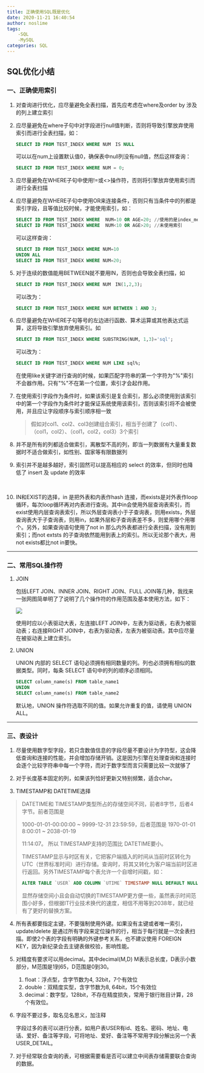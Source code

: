 ```yaml
---
title: 正确使用SQL既是优化
date: 2020-11-21 16:40:54
author: noslime
tags: 
	-SQL
    -MySQL
categories: SQL
---
```


## SQL优化小结

### 一、正确使用索引

1. 对查询进行优化，应尽量避免全表扫描，首先应考虑在where及order by 涉及的列上建立索引

2. 应尽量避免在where子句中对字段进行null值判断，否则将导致引擎放弃使用索引而进行全表扫描，如：

   ```SQL
   SELECT ID FROM TEST_INDEX WHERE NUM　IS NULL
   ```

   可以以在num上设置默认值0，确保表中null列没有null值，然后这样查询：

   ```sql
   SELECT ID FROM TEST_INDEX WHERE NUM = 0;
   ```

3. 应尽量避免在WHERE子句中使用!=或<>操作符，否则将引擎放弃使用索引而进行全表扫描

4. 应尽量避免在WHERE子句中使用OR来连接条件，否则只有当条件中的列都是索引字段，且等值比较时候，才能使用索引，如：

   ```sql
   SELECT ID FROM TEST_INDEX WHERE  NUM=10 OR AGE=20; //使用的是index_merge
   SELECT ID FROM TEST_INDEX WHERE  NUM<10 OR AGE>20; //未使用索引
   ```

   可以这样查询：

   ```sql
   SELECT ID FROM TEST_INDEX WHERE NUM=10
   UNION ALL
   SELECT ID FROM TEST_INDEX WHERE NUM=20;
   ```

5. 对于连续的数值能用BETWEEN就不要用IN，否则也会导致全表扫描，如

   ```sql
   SELECT ID FROM TEST_INDEX WHERE NUM　IN(1,2,3);
   ```

   可以改为：

   ```sql
   SELECT ID FROM TEST_INDEX WHERE NUM BETWEEN 1 AND 3;
   ```

   

6. 应尽量避免在WHERE子句等号的左边进行函数、算术运算或其他表达式运算，这将导致引擎放弃使用索引。如

   ```sql
   SELECT ID FROM TEST_INDEX WHERE SUBSTRING(NUM, 1,3)='sql';
   ```

   可以改为：

   ```sql
   SELECT ID FROM TEST_INDEX WHERE NUM LIKE sql%;
   ```

   在使用like关键字进行查询的时候，如果匹配字符串的第一个字符为"%"索引不会器作用。只有"%"不在第一个位置，索引才会起作用。

7. 在使用索引字段作为条件时，如果该索引是复合索引，那么必须使用到该索引中的第一个字段作为条件时才能保证系统使用该索引，否则该索引将不会被使用，并且应让字段顺序与索引顺序相一致

   > 假如对col1、col2、col3创建组合索引，相当于创建了（col1）、（col1，col2）、（col1，col2，col3）3个索引

8. 并不是所有的列都适合做索引，离散型不高的列，即当一列数据有大量重复数据时不适合做索引，如性别、国家等有限数据列

9. 索引并不是越多越好，索引固然可以提高相应的 select 的效率，但同时也降低了 insert 及 update 的效率

   ​	

11. IN和EXIST的选择，in 是把外表和内表作hash 连接，而exists是对外表作loop循环，每次loop循环再对内表进行查询。其中in会使用外层查询表索引，而exist使用内层查询表索引，所以外层查询表小于子查询表，则用exists，外层查询表大于子查询表，则用in，如果外层和子查询表差不多，则爱用哪个用哪个。另外，如果查询语句使用了not in 那么内外表都进行全表扫描，没有用到索引；而not extsts 的子查询依然能用到表上的索引。所以无论那个表大，用not exists都比not in要快。

    

---



### 二、常用SQL操作符

1. JOIN

   包括LEFT JOIN、INNER JOIN、RIGHT JOIN、FULL JOIN等几种，我找来一张网图简单明了了说明了几个操作符的作用范围及基本使用方法，如下：

   ![](https://cdn.jsdelivr.net/gh/noslime/noslime.github.io@master/source/images/sqljoins.png)

   使用时应以小表驱动大表，左连接LEFT JOIN中，左表为驱动表，右表为被驱动表；右连接RIGHT JOIN中，右表为驱动表，左表为被驱动表。其中应尽量在被驱动表上建立索引。

2. UNION 

   UNION 内部的 SELECT 语句必须拥有相同数量的列。列也必须拥有相似的数据类型。同时，每条 SELECT 语句中的列的顺序必须相同。

   ```sql
   SELECT column_name(s) FROM table_name1
   UNION
   SELECT column_name(s) FROM table_name2
   ```

   默认地，UNION 操作符选取不同的值。如果允许重复的值，请使用 UNION ALL。

-----



### 三、表设计

1. 尽量使用数字型字段，若只含数值信息的字段尽量不要设计为字符型，这会降低查询和连接的性能，并会增加存储开销。这是因为引擎在处理查询和连接时会逐个比较字符串中每一个字符，而对于数字型而言只需要比较一次就够了

2. 对于长度基本固定的列，如果该列恰好更新又特别频繁，适合char。

3.  TIMESTAMP和 DATETIME选择

   > DATETIME和 TIMESTAMP类型所占的存储空间不同，前者8字节，后者4字节。前者范围是 
   >
   > 1000-01-01-00:00:00 ~ 9999-12-31 23:59:59，后者范围是 1970-01-01 8:00:01 ~ 2038-01-19 
   >
   > 11:14:07。 所以 TIMESTAMP支持的范围比 DATETIME要小。
   >
   > TIMESTAMP显示与时区有关，它把客户端插入的时间从当前时区转化为UTC（世界标准时间）进行存储。查询时，将其又转化为客户端当前时区进行返回。另外TIMESTAMP每个表允许一个自增时间戳，如：
   >
   > ```sql
   > ALTER TABLE `USER` ADD COLUMN `UTIME` TIMESTAMP NULL DEFAULT NULL ON UPDATE CURRENT_TIMESTAMP; //UTIME字段插入更新数据时不需指定
   > ```
   >
   > 显然存储空间小且会自动切换的TIMESTAMP更方便一些，虽然表示时间范围小好多，但根据IT行业技术换代的速度，相信不用等到2038年，就已经有了更好的替换方案。
   >
   > 

4.  所有表都要指定主键，不要强制使用外键。如果没有主键或者唯一索引，update/delete 是通过所有字段来定位操作的行，相当于每行就是一次全表扫描。即使2个表的字段有明确的外键参考关系，也不建议使用 FOREIGN KEY，因为新纪录会去主键表做校验，影响性能。

5. 对精度有要求可以用decimal。其中decimal(M,D) M表示总长度，D表示小数部分，M范围是1到65，D范围是0到30。

   1. float：浮点型，含字节数为4, 32bit，7个有效位
   2. double：双精度实型，含字节数为8, 64bit，15个有效位
   3. decimal：数字型，128bit，不存在精度损失，常用于银行账目计算，28个有效位。

6. 字段不要过多，取名见名思义，加注释

   字段过多的表可以进行分表，如用户表USER有id、姓名、密码、地址、电话、爱好、备注等字段，可将地址、爱好、备注等不常用字段分解出另一个表USER_DETAIL。

7. 对于经常联合查询的表，可根据需要看是否可以建立中间表存储需要联合查询的数据。

